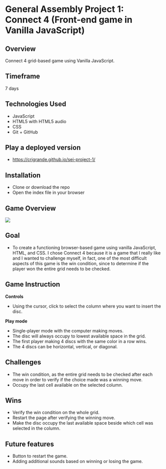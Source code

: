 # General Assembly Project 1:  Connect 4 (Front-end game in Vanilla JavaScript)

## Overview

Connect 4 grid-based game using Vanilla JavaScript.

## Timeframe

7 days

## Technologies Used

* JavaScript 
* HTML5 with HTML5 audio
* CSS
* Git + GitHub 

## Play a deployed version

* https://crigrande.github.io/sei-project-1/

## Installation

* Clone or download the repo
* Open the index file in your browser

## Game Overview

<img src="http://res.cloudinary.com/dbc3fejob/image/upload/v1628678773/Readme%20project%201/screencapture-crigrande-github-io-sei-project-1-2021-08-04-17_57_36_pf5xm1.png">

## Goal

* To create a functioning browser-based game using vanilla JavaScript, HTML, and CSS. I chose Connect 4 because it is a game that I really like and I wanted to challenge myself, in fact, one of the most difficult aspects of this game is the win condition, since to determine if the player won the entire grid needs to be checked. 

## Game Instruction

**Controls**

* Using the cursor, click to select the column where you want to insert the disc.

**Play mode**

* Single-player mode with the computer making moves.
* The disc will always occupy to lowest available space in the grid.
* The first player making 4 discs with the same color in a row wins.
* The 4 discs can be horizontal, vertical, or diagonal.

## Challenges

* The win condition, as the entire grid needs to be checked after each move in order to verify if the choice made was a winning move.
* Occupy the last cell available on the selected column.

## Wins

* Verify the win condition on the whole grid.
* Restart the page after verifying the winning move.
* Make the disc occupy the last available space beside which cell was selected in the column.

## Future features

* Button to restart the game.
* Adding additional sounds based on winning or losing the game.
